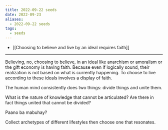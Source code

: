 ```yaml
---
title: 2022-09-22 seeds
date: 2022-09-23
aliases:
  - 2022-09-22 seeds
tags:
  - seeds
---
```

- [[Choosing to believe and live by an ideal requires faith]]

---

Believing, no, choosing to believe, in an ideal like anarchism or amoralism or the gift economy is having faith. Because even if logically sound, their realization is not based on what is currently happening. To choose to live according to these ideals involves a display of faith.

The human mind consistently does two things: divide things and unite them.

What is the nature of knowledge that cannot be articulated? Are there in fact things united that cannot be divided?

Paano ba mabuhay?

Collect archetypes of different lifestyles then choose one that resonates.